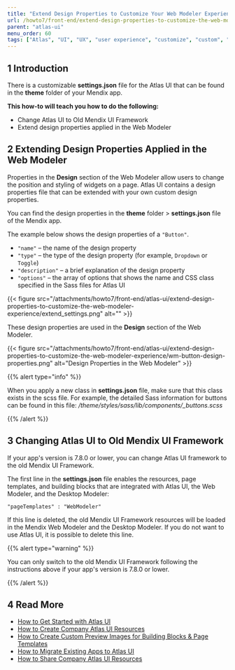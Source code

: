 ```yaml
---
title: "Extend Design Properties to Customize Your Web Modeler Experience"
url: /howto7/front-end/extend-design-properties-to-customize-the-web-modeler-experience/
parent: "atlas-ui"
menu_order: 60
tags: ["Atlas", "UI", "UX", "user experience", "customize", "custom", "studio"]
---
```


## 1 Introduction

There is a customizable **settings.json** file for the Atlas UI that can be found in the **theme** folder of your Mendix app. 

**This how-to will teach you how to do the following:**

* Change Atlas UI to Old Mendix UI Framework
* Extend design properties applied in the Web Modeler

## 2 Extending Design Properties Applied in the Web Modeler

Properties in the **Design** section of the Web Modeler allow users to change the position and styling of widgets on a page. Atlas UI contains a design properties file that can be extended with your own custom design properties.

You can find the design properties in the **theme** folder > **settings.json** file of the Mendix app.

The example below shows the design properties of a `"Button"`. 

* `"name"` – the name of the design property
* `"type"` – the type of the design property (for example, `Dropdown` or `Toggle`)
* `"description"` – a brief explanation of the design property
* `"options"` – the array of options that shows the name and CSS class specified in the Sass files for Atlas UI

{{< figure src="/attachments/howto7/front-end/atlas-ui/extend-design-properties-to-customize-the-web-modeler-experience/extend_settings.png" alt="" >}}

These design properties are used in the **Design** section of the Web Modeler.

{{< figure src="/attachments/howto7/front-end/atlas-ui/extend-design-properties-to-customize-the-web-modeler-experience/wm-button-design-properties.png" alt="Design Properties in the Web Modeler" >}}

{{% alert type="info" %}}

When you apply a new class in **settings.json** file, make sure that this class exists in the scss file. For example, the detailed Sass information for buttons can be found in this file: */theme/styles/sass/lib/components/_buttons.scss*

{{% /alert %}}

## 3 Changing Atlas UI to Old Mendix UI Framework 

If your app's version is 7.8.0 or lower, you can change Atlas UI framework to the old Mendix UI Framework.

The first line in the **settings.json** file enables the resources, page templates, and building blocks that are integrated with Atlas UI, the Web Modeler, and the Desktop Modeler:

 ```"pageTemplates" : "WebModeler"```

If this line is deleted, the old Mendix UI Framework resources will be loaded in the Mendix Web Modeler and the Desktop Modeler. If you do not want to use Atlas UI, it is possible to delete this line.

{{% alert type="warning" %}}

You can only switch to the old Mendix UI Framework following the instructions above if your app's  version is 7.8.0 or lower.

{{% /alert %}}

## 4 Read More

* [How to Get Started with Atlas UI](/howto7/front-end/get-started-with-atlasui/)
* [How to Create Company Atlas UI Resources](/howto7/front-end/create-company-atlas-ui-resources/)
* [How to Create Custom Preview Images for Building Blocks & Page Templates](/howto7/front-end/create-custom-preview-images-for-building-blocks-and-page-templates/)
* [How to Migrate Existing Apps to Atlas UI](/howto7/front-end/migrate-existing-projects-to-atlasui/)
* [How to Share Company Atlas UI Resources](/howto7/front-end/share-company-atlas-ui-resources/)
